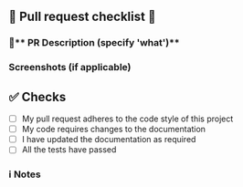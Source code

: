 ## 🚀 **Pull request checklist** 🚀 

### 📑** PR Description (specify 'what')**
<!-- Write a description of what your trying to acheive with your PR, you can also add links -->

### **Screenshots (if applicable)**
<!-- Include screenshot if this going to be helpful -->

## ✅ Checks
<!-- Make sure your pr passes the CI checks and do check the following fields as needed - -->
- [ ] My pull request adheres to the code style of this project
- [ ] My code requires changes to the documentation
- [ ] I have updated the documentation as required
- [ ] All the tests have passed

### ℹ **Notes**